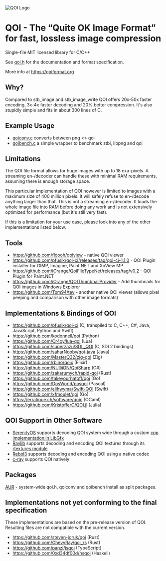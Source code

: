 ![QOI Logo](https://qoiformat.org/qoi-logo.svg)

# QOI - The “Quite OK Image Format” for fast, lossless image compression

Single-file MIT licensed library for C/C++

See [qoi.h](https://github.com/phoboslab/qoi/blob/master/qoi.h) for
the documentation and format specification.

More info at https://qoiformat.org


## Why?

Compared to stb_image and stb_image_write QOI offers 20x-50x faster encoding,
3x-4x faster decoding and 20% better compression. It's also stupidly simple and
fits in about 300 lines of C.


## Example Usage

- [qoiconv.c](https://github.com/phoboslab/qoi/blob/master/qoiconv.c)
converts between png <> qoi
 - [qoibench.c](https://github.com/phoboslab/qoi/blob/master/qoibench.c)
a simple wrapper to benchmark stbi, libpng and qoi


## Limitations

The QOI file format allows for huge images with up to 18 exa-pixels. A streaming 
en-/decoder can handle these with minimal RAM requirements, assuming there is 
enough storage space.

This particular implementation of QOI however is limited to images with a 
maximum size of 400 million pixels. It will safely refuse to en-/decode anything
larger than that. This is not a streaming en-/decoder. It loads the whole image
file into RAM before doing any work and is not extensively optimized for 
performance (but it's still very fast).

If this is a limitation for your use case, please look into any of the other 
implementations listed below.


## Tools

- https://github.com/floooh/qoiview - native QOI viewer
- https://github.com/pfusik/qoi-ci/releases/tag/qoi-ci-1.1.0 - QOI Plugin installer for GIMP, Imagine, Paint.NET and XnView MP
- https://github.com/iOrange/QoiFileTypeNet/releases/tag/v0.2 - QOI Plugin for Paint.NET
- https://github.com/iOrange/QOIThumbnailProvider - Add thumbnails for QOI images in Windows Explorer
- https://github.com/Tom94/tev - another native QOI viewer (allows pixel peeping and comparison with other image formats)


## Implementations & Bindings of QOI

- https://github.com/pfusik/qoi-ci (Ć, transpiled to C, C++, C#, Java, JavaScript, Python and Swift)
- https://github.com/kodonnell/qoi (Python)
- https://github.com/Cr4xy/lua-qoi (Lua)
- https://github.com/superzazu/SDL_QOI (C, SDL2 bindings)
- https://github.com/saharNooby/qoi-java (Java)
- https://github.com/MasterQ32/zig-qoi (Zig)
- https://github.com/rbino/qoix (Elixir)
- https://github.com/NUlliiON/QoiSharp (C#)
- https://github.com/zakarumych/rapid-qoi (Rust)
- https://github.com/takeyourhatoff/qoi (Go)
- https://github.com/DosWorld/pasqoi (Pascal)
- https://github.com/elihwyma/Swift-QOI (Swift)
- https://github.com/xfmoulet/qoi (Go)
- https://erratique.ch/software/qoic (OCaml)
- https://github.com/KristofferC/QOI.jl (Julia)


## QOI Support in Other Software

- [SerenityOS](https://github.com/SerenityOS/serenity) supports decoding QOI system wide through a custom [cpp implementation in LibGfx](https://github.com/SerenityOS/serenity/blob/master/Userland/Libraries/LibGfx/QOILoader.h)
- [Raylib](https://github.com/raysan5/raylib) supports decoding and encoding QOI textures through its [rtextures module](https://github.com/raysan5/raylib/blob/master/src/rtextures.c)
- [Rebol3](https://github.com/Oldes/Rebol3/issues/39) supports decoding and encoding QOI using a native codec
- [c-ray](https://github.com/vkoskiv/c-ray) supports QOI natively


## Packages

[AUR](https://aur.archlinux.org/pkgbase/qoi-git/) - system-wide qoi.h, qoiconv and qoibench install as split packages.


## Implementations not yet conforming to the final specification

These implementations are based on the pre-release version of QOI. Resulting files are not compatible with the current version.

- https://github.com/steven-joruk/qoi (Rust)
- https://github.com/ChevyRay/qoi_rs (Rust)
- https://github.com/panzi/jsqoi (TypeScript)
- https://github.com/0xd34df00d/hsqoi (Haskell)

